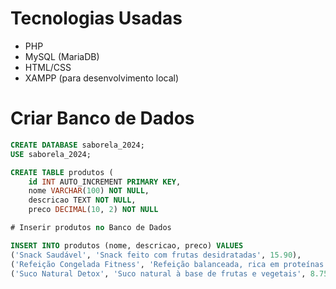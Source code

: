# Tecnologias Usadas
- PHP
- MySQL (MariaDB)
- HTML/CSS
- XAMPP (para desenvolvimento local)

# Criar Banco de Dados
```sql
CREATE DATABASE saborela_2024;
USE saborela_2024;

CREATE TABLE produtos (
    id INT AUTO_INCREMENT PRIMARY KEY,
    nome VARCHAR(100) NOT NULL,
    descricao TEXT NOT NULL,
    preco DECIMAL(10, 2) NOT NULL

# Inserir produtos no Banco de Dados

INSERT INTO produtos (nome, descricao, preco) VALUES
('Snack Saudável', 'Snack feito com frutas desidratadas', 15.90),
('Refeição Congelada Fitness', 'Refeição balanceada, rica em proteínas', 25.99),
('Suco Natural Detox', 'Suco natural à base de frutas e vegetais', 8.75);
